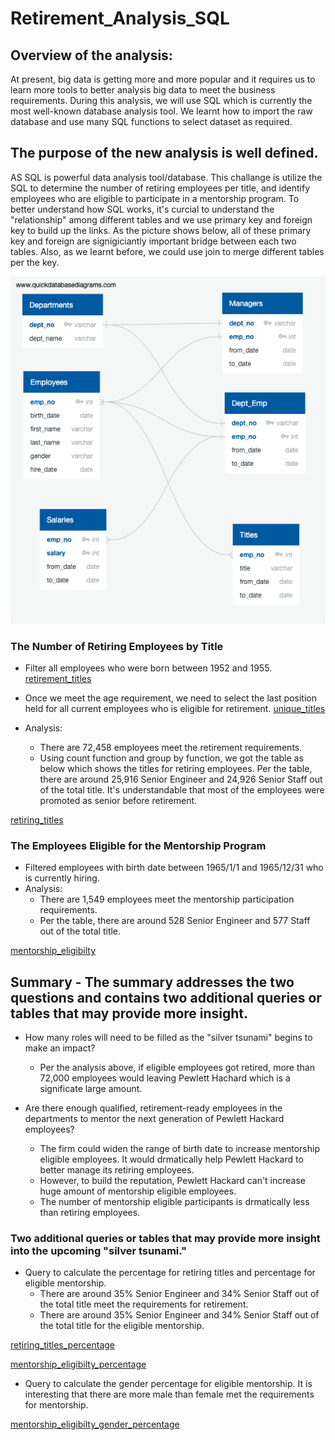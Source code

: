 # Retirement_Analysis_SQL

## Overview of the analysis:
At present, big data is getting more and more popular and it requires us to learn more tools to better analysis big data to meet the business requirements. During this analysis, we will use SQL which is currently the most well-known database analysis tool. We learnt how to import the raw database and use many SQL functions to select dataset as required. 

## The purpose of the new analysis is well defined. 
AS SQL is powerful data analysis tool/database. This challange is utilize the SQL to determine the number of retiring employees per title, and identify employees who are eligible to participate in a mentorship program. To better understand how SQL works, it's curcial to understand the "relationship" among different tables and we use primary key and foreign key to build up the links. As the picture shows below, all of these primary key and foreign are signigiciantly important bridge between each two tables. Also, as we learnt before, we could use join to merge different tables per the key.

![QuickDBD-export](QuickDBD-export.png)

### The Number of Retiring Employees by Title 
- Filter all employees who were born between 1952 and 1955.
[retirement_titles](Pewlett-Hackard-Analysis/retirement_titles.csv)

- Once we meet the age requirement, we need to select the last position held for all current employees who is eligible for retirement.
[unique_titles](Pewlett-Hackard-Analysis/unique_titles.csv)

- Analysis:
    - There are 72,458 employees meet the retirement requirements.
    - Using count function and group by function, we got the table as below which shows the titles for retiring employees. Per the table, there are around 25,916 Senior Engineer and 24,926 Senior Staff out of the total title. It's understandable that most of the employees were promoted as senior before retirement.

[retiring_titles](Pewlett-Hackard-Analysis/retiring_titles.csv)

### The Employees Eligible for the Mentorship Program
- Filtered employees with birth date between 1965/1/1 and 1965/12/31 who is currently hiring.
- Analysis:
    - There are 1,549 employees meet the mentorship participation requirements.
    - Per the table, there are around 528 Senior Engineer and 577 Staff out of the total title. 

[mentorship_eligibilty](Pewlett-Hackard-Analysis/mentorship_eligibilty.csv)


## Summary - The summary addresses the two questions and contains two additional queries or tables that may provide more insight. 

- How many roles will need to be filled as the "silver tsunami" begins to make an impact?
    - Per the analysis above, if eligible employees got retired, more than 72,000 employees would leaving Pewlett Hachard which is a significate large amount.

- Are there enough qualified, retirement-ready employees in the departments to mentor the next generation of Pewlett Hackard employees?
    - The firm could widen the range of birth date to increase mentorship eligible employees. It would drmatically help Pewlett Hackard to better manage its retiring employees.
    - However, to build the reputation, Pewlett Hackard can't increase huge amount of mentorship eligible employees.
    - The number of mentorship eligible participants is drmatically less than retiring employees.

### Two additional queries or tables that may provide more insight into the upcoming "silver tsunami."
- Query to calculate the percentage for retiring titles and percentage for eligible mentorship.
    - There are around 35% Senior Engineer and 34% Senior Staff out of the total title meet the requirements for retirement.
    - There are around 35% Senior Engineer and 34% Senior Staff out of the total title for the eligible mentorship.

[retiring_titles_percentage](Pewlett-Hackard-Analysis/retiring_titles_percentage.csv)

[mentorship_eligibilty_percentage](Pewlett-Hackard-Analysis/mentorship_eligibilty_percentage.csv)

- Query to calculate the gender percentage for eligible mentorship. It is interesting that there are more male than female met the requirements for mentorship.

[mentorship_eligibilty_gender_percentage](Pewlett-Hackard-Analysis/mentorship_eligibilty_gender_percentage.csv)
